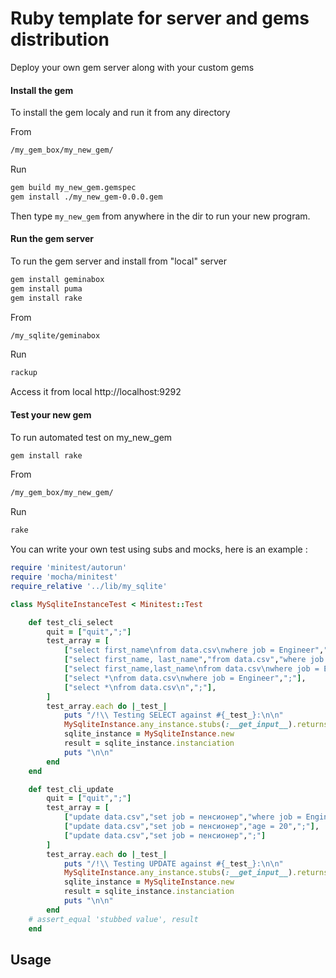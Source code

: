 # Ruby template for server and gems distribution

Deploy your own gem server along with your custom gems

#### Install the gem 
To install the gem localy and run it from any directory

From 
```bash
/my_gem_box/my_new_gem/
```
Run
```bash
gem build my_new_gem.gemspec
gem install ./my_new_gem-0.0.0.gem
```
Then type ``my_new_gem`` from anywhere in the dir to run your new program.

#### Run the gem server

To run the gem server and install from "local" server
```bash
gem install geminabox
gem install puma
gem install rake
```

From 
```bash
/my_sqlite/geminabox
```
Run 
```bash
rackup
```
Access it from local http://localhost:9292


#### Test your new gem

To run automated test on my_new_gem
```bash
gem install rake
```
From
``` bash
/my_gem_box/my_new_gem/
```
Run
```bash
rake
```

You can write your own test using subs and mocks, here is an example : 

```ruby
require 'minitest/autorun'
require 'mocha/minitest'
require_relative '../lib/my_sqlite'

class MySqliteInstanceTest < Minitest::Test

    def test_cli_select
        quit = ["quit",";"]
        test_array = [
            ["select first_name\nfrom data.csv\nwhere job = Engineer",";"],
            ["select first_name, last_name","from data.csv","where job = Engineer",";"],
            ["select first_name,last_name\nfrom data.csv\nwhere job = Engineer",";"],
            ["select *\nfrom data.csv\nwhere job = Engineer",";"],
            ["select *\nfrom data.csv\n",";"],
        ]
        test_array.each do |_test_|
            puts "/!\\ Testing SELECT against #{_test_}:\n\n"
            MySqliteInstance.any_instance.stubs(:__get_input__).returns(*_test_, *quit)
            sqlite_instance = MySqliteInstance.new
            result = sqlite_instance.instanciation
            puts "\n\n"
        end        
    end

    def test_cli_update
        quit = ["quit",";"]
        test_array = [
            ["update data.csv","set job = пенсионер","where job = Engineer",";"],
            ["update data.csv","set job = пенсионер","age = 20",";"],
            ["update data.csv","set job = пенсионер",";"]
        ]
        test_array.each do |_test_|
            puts "/!\\ Testing UPDATE against #{_test_}:\n\n"
            MySqliteInstance.any_instance.stubs(:__get_input__).returns(*_test_, *quit)
            sqlite_instance = MySqliteInstance.new
            result = sqlite_instance.instanciation
            puts "\n\n"
        end
    # assert_equal 'stubbed value', result
    end
```
## Usage